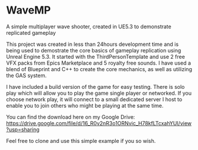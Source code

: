 # WaveMP
A simple multiplayer wave shooter, created in UE5.3 to demonstrate replicated gameplay

This project was created in less than 24hours development time and is being used to demostrate the core basics of gameplay replication using Unreal Engine 5.3.
It started with the ThirdPersonTemplate and use 2 free VFX packs from Epics Marketplace and 5 royalty free sounds.
I have used a blend of Blueprint and C++ to create the core mechanics, as well as utilizing the GAS system.

I have included a build version of the game for easy testing. There is solo play which will allow you to play the game single player or networked.
If you choose network play, it will connect to a small dedicated server I host to enable you to join others who might be playing at the same time.

You can find the download here on my Google Drive: https://drive.google.com/file/d/16_R0v2nR3o1ORNvic_H78kfLTcxahYUI/view?usp=sharing

Feel free to clone and use this simple example if you so wish.

